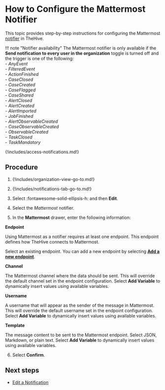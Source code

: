# How to Configure the Mattermost Notifier

This topic provides step-by-step instructions for configuring the Mattermost [notifier](../about-notifications.md#notifiers) in TheHive.

!!! note "Notifier availability"
    The Mattermost notifier is only available if the **Send notification to every user in the organization** toggle is turned off and the trigger is one of the following:  
    - *AnyEvent*  
    - *FilteredEvent*  
    - *ActionFinished*  
    - *CaseClosed*  
    - *CaseCreated*  
    - *CaseFlagged*  
    - *CaseShared*  
    - *AlertClosed*  
    - *AlertCreated*  
    - *AlertImported*  
    - *JobFinished*  
    - *AlertObservableCreated*  
    - *CaseObservableCreated*  
    - *ObservableCreated*  
    - *TaskClosed*  
    - *TaskMandatory*

{!includes/access-notifications.md!}

## Procedure

1. {!includes/organization-view-go-to.md!}

2. {!includes/notifications-tab-go-to.md!}

3. Select :fontawesome-solid-ellipsis-h: and then **Edit**.

4. Select the *Mattermost* notifier.

5. In the **Mattermost** drawer, enter the following information:

  **Endpoint**

  Using Mattermost as a notifier requires at least one endpoint. This endpoint defines how TheHive connects to Mattermost.

  Select an existing endpoint. You can add a new endpoint by selecting [**Add a new endpoint**](../../manage-endpoints/add-mattermost-endpoint.md).

  **Channel**

  The Mattermost channel where the data should be sent. This will override the default channel set in the endpoint configuration. Select **Add Variable** to dynamically insert values using available variables.

  **Username**

  A username that will appear as the sender of the message in Mattermost. This will override the default username set in the endpoint configuration. Select **Add Variable** to dynamically insert values using available variables.

  **Template**

  The message content to be sent to the Mattermost endpoint. Select JSON, Markdown, or plain text. Select **Add Variable** to dynamically insert values using available variables.

6. Select **Confirm**.

## Next steps

* [Edit a Notification](edit-a-notification.md)